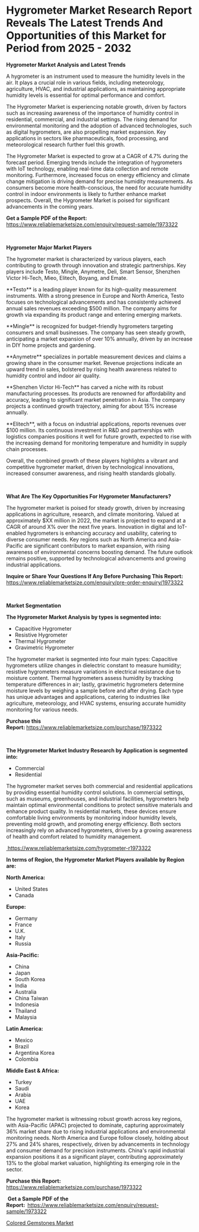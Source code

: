 <p><h1>Hygrometer Market Research Report Reveals The Latest Trends And Opportunities of this Market for Period from 2025 - 2032</h1></p><p><strong>Hygrometer Market Analysis and Latest Trends</strong></p>
<p><p>A hygrometer is an instrument used to measure the humidity levels in the air. It plays a crucial role in various fields, including meteorology, agriculture, HVAC, and industrial applications, as maintaining appropriate humidity levels is essential for optimal performance and comfort.</p><p>The Hygrometer Market is experiencing notable growth, driven by factors such as increasing awareness of the importance of humidity control in residential, commercial, and industrial settings. The rising demand for environmental monitoring and the adoption of advanced technologies, such as digital hygrometers, are also propelling market expansion. Key applications in sectors like pharmaceuticals, food processing, and meteorological research further fuel this growth.</p><p>The Hygrometer Market is expected to grow at a CAGR of 4.7% during the forecast period. Emerging trends include the integration of hygrometers with IoT technology, enabling real-time data collection and remote monitoring. Furthermore, increased focus on energy efficiency and climate change mitigation is driving demand for precise humidity measurements. As consumers become more health-conscious, the need for accurate humidity control in indoor environments is likely to further enhance market prospects. Overall, the Hygrometer Market is poised for significant advancements in the coming years.</p></p>
<p><strong>Get a Sample PDF of the Report:&nbsp;</strong> <a href="https://www.reliablemarketsize.com/enquiry/request-sample/1973322?utm_campaign=2520&utm_medium=2&utm_source=Github&utm_content=ia&utm_term=04042025&utm_id=hygrometer">https://www.reliablemarketsize.com/enquiry/request-sample/1973322</a></p>
<p>&nbsp;</p>
<p><strong>Hygrometer Major Market Players</strong></p>
<p><p>The hygrometer market is characterized by various players, each contributing to growth through innovation and strategic partnerships. Key players include Testo, Mingle, Anymetre, Deli, Smart Sensor, Shenzhen Victor Hi-Tech, Mieo, Elitech, Boyang, and Emate.</p><p>**Testo** is a leading player known for its high-quality measurement instruments. With a strong presence in Europe and North America, Testo focuses on technological advancements and has consistently achieved annual sales revenues exceeding $500 million. The company aims for growth via expanding its product range and entering emerging markets.</p><p>**Mingle** is recognized for budget-friendly hygrometers targeting consumers and small businesses. The company has seen steady growth, anticipating a market expansion of over 10% annually, driven by an increase in DIY home projects and gardening.</p><p>**Anymetre** specializes in portable measurement devices and claims a growing share in the consumer market. Revenue projections indicate an upward trend in sales, bolstered by rising health awareness related to humidity control and indoor air quality.</p><p>**Shenzhen Victor Hi-Tech** has carved a niche with its robust manufacturing processes. Its products are renowned for affordability and accuracy, leading to significant market penetration in Asia. The company projects a continued growth trajectory, aiming for about 15% increase annually.</p><p>**Elitech**, with a focus on industrial applications, reports revenues over $100 million. Its continuous investment in R&D and partnerships with logistics companies positions it well for future growth, expected to rise with the increasing demand for monitoring temperature and humidity in supply chain processes.</p><p>Overall, the combined growth of these players highlights a vibrant and competitive hygrometer market, driven by technological innovations, increased consumer awareness, and rising health standards globally.</p></p>
<p>&nbsp;</p>
<p><strong>What Are The Key Opportunities For Hygrometer Manufacturers?</strong></p>
<p><p>The hygrometer market is poised for steady growth, driven by increasing applications in agriculture, research, and climate monitoring. Valued at approximately $XX million in 2022, the market is projected to expand at a CAGR of around X% over the next five years. Innovation in digital and IoT-enabled hygrometers is enhancing accuracy and usability, catering to diverse consumer needs. Key regions such as North America and Asia-Pacific are significant contributors to market expansion, with rising awareness of environmental concerns boosting demand. The future outlook remains positive, supported by technological advancements and growing industrial applications.</p></p>
<p><strong>Inquire or Share Your Questions If Any Before Purchasing This Report:</strong> <a href="https://www.reliablemarketsize.com/enquiry/pre-order-enquiry/1973322?utm_campaign=2520&utm_medium=2&utm_source=Github&utm_content=ia&utm_term=04042025&utm_id=hygrometer">https://www.reliablemarketsize.com/enquiry/pre-order-enquiry/1973322</a></p>
<p>&nbsp;</p>
<p><strong>Market Segmentation</strong></p>
<p><strong>The Hygrometer Market Analysis by types is segmented into:</strong></p>
<p><ul><li>Capacitive Hygrometer</li><li>Resistive Hygrometer</li><li>Thermal Hygrometer</li><li>Gravimetric Hygrometer</li></ul></p>
<p><p>The hygrometer market is segmented into four main types: Capacitive hygrometers utilize changes in dielectric constant to measure humidity; resistive hygrometers measure variations in electrical resistance due to moisture content. Thermal hygrometers assess humidity by tracking temperature differences in air; lastly, gravimetric hygrometers determine moisture levels by weighing a sample before and after drying. Each type has unique advantages and applications, catering to industries like agriculture, meteorology, and HVAC systems, ensuring accurate humidity monitoring for various needs.</p></p>
<p><strong>Purchase this Report:&nbsp;</strong><a href="https://www.reliablemarketsize.com/purchase/1973322?utm_campaign=2520&utm_medium=2&utm_source=Github&utm_content=ia&utm_term=04042025&utm_id=hygrometer">https://www.reliablemarketsize.com/purchase/1973322</a></p>
<p>&nbsp;</p>
<p><strong>The Hygrometer Market Industry Research by Application is segmented into:</strong></p>
<p><ul><li>Commercial</li><li>Residential</li></ul></p>
<p><p>The hygrometer market serves both commercial and residential applications by providing essential humidity control solutions. In commercial settings, such as museums, greenhouses, and industrial facilities, hygrometers help maintain optimal environmental conditions to protect sensitive materials and enhance product quality. In residential markets, these devices ensure comfortable living environments by monitoring indoor humidity levels, preventing mold growth, and promoting energy efficiency. Both sectors increasingly rely on advanced hygrometers, driven by a growing awareness of health and comfort related to humidity management.</p></p>
<p><a href="https://www.reliablemarketsize.com/hygrometer-r1973322?utm_campaign=2520&utm_medium=2&utm_source=Github&utm_content=ia&utm_term=04042025&utm_id=hygrometer">&nbsp;https://www.reliablemarketsize.com/hygrometer-r1973322</a></p>
<p><strong>In terms of Region, the Hygrometer Market Players available by Region are:</strong></p>
<p>
    <p> <strong> North America: </strong>
        <ul>
            <li>United States</li>
            <li>Canada</li>
        </ul>
        </p> 
    <p> <strong> Europe: </strong>
        <ul>
            <li>Germany</li>
            <li>France</li>
            <li>U.K.</li>
            <li>Italy</li>
            <li>Russia</li>
        </ul>
        </p> 
    <p> <strong> Asia-Pacific: </strong>
        <ul>
            <li>China</li>
            <li>Japan</li>
            <li>South Korea</li>
            <li>India</li>
            <li>Australia</li>
            <li>China Taiwan</li>
            <li>Indonesia</li>
            <li>Thailand</li>
            <li>Malaysia</li>
        </ul>
        </p> 
    <p> <strong> Latin America: </strong>
        <ul>
            <li>Mexico</li>
            <li>Brazil</li>
            <li>Argentina Korea</li>
            <li>Colombia</li>
        </ul>
        </p> 
    <p> <strong> Middle East & Africa: </strong>
        <ul>
            <li>Turkey</li>
            <li>Saudi</li>
            <li>Arabia</li>
            <li>UAE</li>
            <li>Korea</li>
        </ul>
    </p>
    </p>
<p><p>The hygrometer market is witnessing robust growth across key regions, with Asia-Pacific (APAC) projected to dominate, capturing approximately 36% market share due to rising industrial applications and environmental monitoring needs. North America and Europe follow closely, holding about 27% and 24% shares, respectively, driven by advancements in technology and consumer demand for precision instruments. China's rapid industrial expansion positions it as a significant player, contributing approximately 13% to the global market valuation, highlighting its emerging role in the sector.</p></p>
<p><strong>Purchase this Report: </strong><a href="https://www.reliablemarketsize.com/purchase/1973322?utm_campaign=2520&utm_medium=2&utm_source=Github&utm_content=ia&utm_term=04042025&utm_id=hygrometer">https://www.reliablemarketsize.com/purchase/1973322</a></p>
<p>&nbsp;<strong>Get a Sample PDF of the Report:&nbsp;&nbsp;</strong><a href="https://www.reliablemarketsize.com/enquiry/request-sample/1973322?utm_campaign=2520&utm_medium=2&utm_source=Github&utm_content=ia&utm_term=04042025&utm_id=hygrometer">https://www.reliablemarketsize.com/enquiry/request-sample/1973322</a></p>
<p><strong></strong></p>
<p><p><a href="https://github.com/curinbucan9/Market-Research-Report-List-1/blob/main/colored-gemstones-market.md?utm_campaign=2520&utm_medium=2&utm_source=Github&utm_content=ia&utm_term=04042025&utm_id=hygrometer">Colored Gemstones Market</a></p></p>